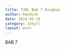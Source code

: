 ```yaml
---
title: TJBL Bab 7 Ringkas
author: Randish
date: 2024-05-16
category: Jekyll
layout: post
---
```


BAB 7